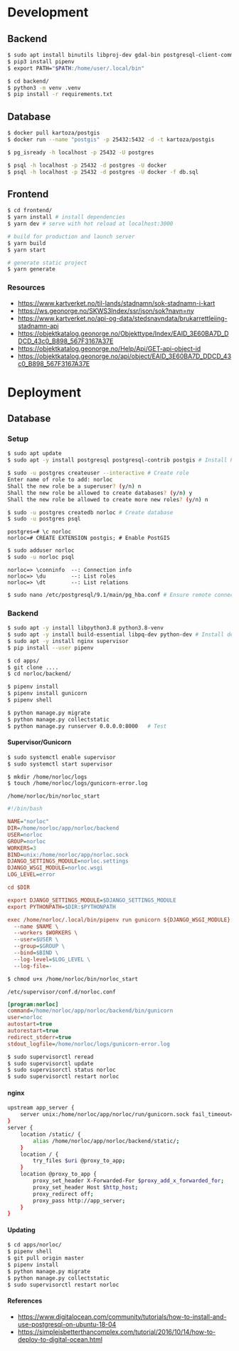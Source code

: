 # Development

## Backend

```sh
$ sudo apt install binutils libproj-dev gdal-bin postgresql-client-common
$ pip3 install pipenv
$ export PATH="$PATH:/home/user/.local/bin"
```

```sh
$ cd backend/
$ python3 -m venv .venv
$ pip install -r requirements.txt
```

## Database

```sh
$ docker pull kartoza/postgis
$ docker run --name "postgis" -p 25432:5432 -d -t kartoza/postgis

$ pg_isready -h localhost -p 25432 -U postgres

$ psql -h localhost -p 25432 -d postgres -U docker
$ psql -h localhost -p 25432 -d postgres -U docker -f db.sql
```

## Frontend

```sh
$ cd frontend/
$ yarn install # install dependencies
$ yarn dev # serve with hot reload at localhost:3000

# build for production and launch server
$ yarn build
$ yarn start

# generate static project
$ yarn generate
```

### Resources

* https://www.kartverket.no/til-lands/stadnamn/sok-stadnamn-i-kart
* https://ws.geonorge.no/SKWS3Index/ssr/json/sok?navn=ny
* https://www.kartverket.no/api-og-data/stedsnavndata/brukarrettleiing-stadnamn-api
* https://objektkatalog.geonorge.no/Objekttype/Index/EAID_3E60BA7D_DDCD_43c0_B898_567F3167A37E
* https://objektkatalog.geonorge.no/Help/Api/GET-api-object-id
* https://objektkatalog.geonorge.no/api/object/EAID_3E60BA7D_DDCD_43c0_B898_567F3167A37E


# Deployment

## Database

### Setup

```sh
$ sudo apt update
$ sudo apt -y install postgresql postgresql-contrib postgis # Install PostgreSQL and PostGIS

$ sudo -u postgres createuser --interactive # Create role
Enter name of role to add: norloc
Shall the new role be a superuser? (y/n) n
Shall the new role be allowed to create databases? (y/n) y
Shall the new role be allowed to create more new roles? (y/n) n

$ sudo -u postgres createdb norloc # Create database
$ sudo -u postgres psql
```
```postgres
postgres=# \c norloc
norloc=# CREATE EXTENSION postgis; # Enable PostGIS
```
```sh
$ sudo adduser norloc
$ sudo -u norloc psql
```
```postgres
norloc=> \conninfo  --: Connection info
norloc=> \du        --: List roles
norloc=> \dt        --: List relations
```
```sh
$ sudo nano /etc/postgresql/9.1/main/pg_hba.conf # Ensure remote connection is disabled (default)
```

### Backend

```sh
$ sudo apt -y install libpython3.8 python3.8-venv
$ sudo apt -y install build-essential libpq-dev python-dev # Install dependencies for using PostgresSQL
$ sudo apt -y install nginx supervisor
$ pip install --user pipenv
```
```sh
$ cd apps/
$ git clone ....
$ cd norloc/backend/

$ pipenv install
$ pipenv install gunicorn
$ pipenv shell

$ python manage.py migrate
$ python manage.py collectstatic
$ python manage.py runserver 0.0.0.0:8000   # Test
```

#### Supervisor/Gunicorn
```sh
$ sudo systemctl enable supervisor
$ sudo systemctl start supervisor

$ mkdir /home/norloc/logs
$ touch /home/norloc/logs/gunicorn-error.log
```
`/home/norloc/bin/norloc_start`
```ini
#!/bin/bash

NAME="norloc"
DIR=/home/norloc/app/norloc/backend
USER=norloc
GROUP=norloc
WORKERS=3
BIND=unix:/home/norloc/app/norloc.sock
DJANGO_SETTINGS_MODULE=norloc.settings
DJANGO_WSGI_MODULE=norloc.wsgi
LOG_LEVEL=error

cd $DIR

export DJANGO_SETTINGS_MODULE=$DJANGO_SETTINGS_MODULE
export PYTHONPATH=$DIR:$PYTHONPATH

exec /home/norloc/.local/bin/pipenv run gunicorn ${DJANGO_WSGI_MODULE}:application \
  --name $NAME \
  --workers $WORKERS \
  --user=$USER \
  --group=$GROUP \
  --bind=$BIND \
  --log-level=$LOG_LEVEL \
  --log-file=-
```
```sh
$ chmod u+x /home/norloc/bin/norloc_start
```

`/etc/supervisor/conf.d/norloc.conf`
```ini
[program:norloc]
command=/home/norloc/app/norloc/backend/bin/gunicorn
user=norloc
autostart=true
autorestart=true
redirect_stderr=true
stdout_logfile=/home/norloc/logs/gunicorn-error.log
```
```sh
$ sudo supervisorctl reread
$ sudo supervisorctl update
$ sudo supervisorctl status norloc
$ sudo supervisorctl restart norloc
```

#### nginx
```sh
upstream app_server {
    server unix:/home/norloc/app/norloc/run/gunicorn.sock fail_timeout=0;
}
server {
    location /static/ {
        alias /home/norloc/app/norloc/backend/static/;
    }
    location / {
        try_files $uri @proxy_to_app;
    }
    location @proxy_to_app {
        proxy_set_header X-Forwarded-For $proxy_add_x_forwarded_for;
        proxy_set_header Host $http_host;
        proxy_redirect off;
        proxy_pass http://app_server;
    }
}
```

#### Updating
```sh
$ cd apps/norloc/
$ pipenv shell
$ git pull origin master
$ pipenv install
$ python manage.py migrate
$ python manage.py collectstatic
$ sudo supervisorctl restart norloc
```

#### References

* https://www.digitalocean.com/community/tutorials/how-to-install-and-use-postgresql-on-ubuntu-18-04
* https://simpleisbetterthancomplex.com/tutorial/2016/10/14/how-to-deploy-to-digital-ocean.html